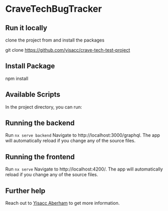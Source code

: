 

# CraveTechBugTracker

## Run it locally

clone the project from and install the packages

git clone https://github.com/yisacc/crave-tech-test-project

## Install Package

npm install

## Available Scripts

In the project directory, you can run:

## Running the backend

Run `nx serve backend` Navigate to http://localhost:3000/graphql. The app will automatically reload if you change any of the source files.

## Running the frontend

Run `nx serve` Navigate to http://localhost:4200/. The app will automatically reload if you change any of the source files.

## Further help

Reach out to [Yisacc Aberham](isaccab2019@gmail.com) to get more information.



